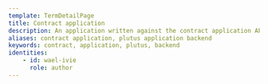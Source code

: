 ```yaml
---
template: TermDetailPage
title: Contract application
description: An application written against the contract application API, which runs in the PAB.
aliases: contract application, plutus application backend
keywords: contract, application, plutus, backend
identities: 
    - id: wael-ivie
      role: author
---
```


##
